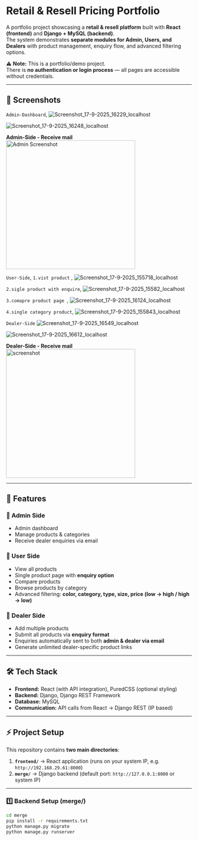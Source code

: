 # Retail & Resell Pricing Portfolio

A portfolio project showcasing a **retail & resell platform** built with **React (frontend)** and **Django + MySQL (backend)**.  
The system demonstrates **separate modules for Admin, Users, and Dealers** with product management, enquiry flow, and advanced filtering options.  

⚠️ **Note:** This is a portfolio/demo project.  
There is **no authentication or login process** — all pages are accessible without credentials.

---

## 📸 Screenshots
`Admin-Dashboard`,
![Screenshot_17-9-2025_16229_localhost](https://github.com/user-attachments/assets/1737692d-9e52-4273-b064-158c09a80c85)

![Screenshot_17-9-2025_16248_localhost](https://github.com/user-attachments/assets/ef5bb9c6-e907-4916-af77-a63e4262cee2)

**Admin-Side - Receive mail**  
<img src="https://github.com/user-attachments/assets/cc5fdb19-2b4b-46de-b070-80db9785875c" alt="Admin Screenshot" width="350" />


`User-Side`,
`1.vist product` ,
![Screenshot_17-9-2025_155718_localhost](https://github.com/user-attachments/assets/87e09c67-ab6b-4b19-845f-67eacfc476b0)

`2.sigle product with enquire`,
![Screenshot_17-9-2025_15582_localhost](https://github.com/user-attachments/assets/6636c912-9ed2-4e3c-ac0f-9a12b4168a94)

`3.comapre product page `,
![Screenshot_17-9-2025_16124_localhost](https://github.com/user-attachments/assets/cc058915-34c1-45bf-9be7-9f28230d3897)

`4.single category product`,
![Screenshot_17-9-2025_155843_localhost](https://github.com/user-attachments/assets/0cb39e01-1a48-41b0-bb44-e9714ecfe7f5)

`Dealer-Side`
![Screenshot_17-9-2025_16549_localhost](https://github.com/user-attachments/assets/0e177324-6a6c-4041-ae5f-cf740ccccc84)

![Screenshot_17-9-2025_16612_localhost](https://github.com/user-attachments/assets/cef06a5a-289a-43e9-8299-0179d951443f)

**Dealer-Side - Receive mail**  
<img src="https://github.com/user-attachments/assets/2ea7750b-8771-4ad1-adf8-d40d2cb49aa1" alt="screenshot" width="350" />




---

## 🚀 Features

### 🔑 Admin Side
- Admin dashboard  
- Manage products & categories  
- Receive dealer enquiries via email  

### 👤 User Side
- View all products  
- Single product page with **enquiry option**  
- Compare products  
- Browse products by category  
- Advanced filtering: **color, category, type, size, price (low → high / high → low)**  

### 🏬 Dealer Side
- Add multiple products  
- Submit all products via **enquiry format**  
- Enquiries automatically sent to both **admin & dealer via email**  
- Generate unlimited dealer-specific product links  

---

## 🛠️ Tech Stack

- **Frontend:** React (with API integration), PuredCSS (optional styling)  
- **Backend:** Django, Django REST Framework  
- **Database:** MySQL  
- **Communication:** API calls from React → Django REST (IP based)  

---

## ⚡ Project Setup

This repository contains **two main directories**:

1. **`frontend/`** → React application (runs on your system IP, e.g. `http://192.168.29.61:8000`)  
2. **`merge/`** → Django backend (default port: `http://127.0.0.1:8000` or system IP)

---

### 1️⃣ Backend Setup (merge/)
```bash
cd merge
pip install -r requirements.txt
python manage.py migrate
python manage.py runserver

